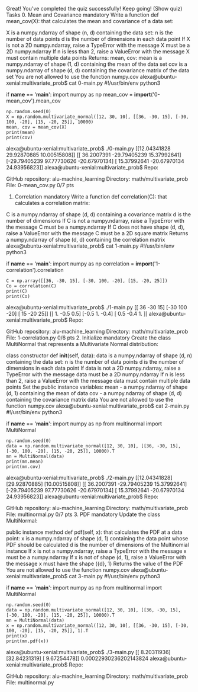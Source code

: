 Great! You've completed the quiz successfully! Keep going! (Show quiz)
Tasks
0. Mean and Covariance
mandatory
Write a function def mean_cov(X): that calculates the mean and covariance of a data set:

X is a numpy.ndarray of shape (n, d) containing the data set:
n is the number of data points
d is the number of dimensions in each data point
If X is not a 2D numpy.ndarray, raise a TypeError with the message X must be a 2D numpy.ndarray
If n is less than 2, raise a ValueError with the message X must contain multiple data points
Returns: mean, cov:
mean is a numpy.ndarray of shape (1, d) containing the mean of the data set
cov is a numpy.ndarray of shape (d, d) containing the covariance matrix of the data set
You are not allowed to use the function numpy.cov
alexa@ubuntu-xenial:multivariate_prob$ cat 0-main.py 
#!/usr/bin/env python3

if __name__ == '__main__':
    import numpy as np
    mean_cov = __import__('0-mean_cov').mean_cov

    np.random.seed(0)
    X = np.random.multivariate_normal([12, 30, 10], [[36, -30, 15], [-30, 100, -20], [15, -20, 25]], 10000)
    mean, cov = mean_cov(X)
    print(mean)
    print(cov)
alexa@ubuntu-xenial:multivariate_prob$ ./0-main.py 
[[12.04341828 29.92870885 10.00515808]]
[[ 36.2007391  -29.79405239  15.37992641]
 [-29.79405239  97.77730626 -20.67970134]
 [ 15.37992641 -20.67970134  24.93956823]]
alexa@ubuntu-xenial:multivariate_prob$
Repo:

GitHub repository: alu-machine_learning
Directory: math/multivariate_prob
File: 0-mean_cov.py
0/7 pts
1. Correlation
mandatory
Write a function def correlation(C): that calculates a correlation matrix:

C is a numpy.ndarray of shape (d, d) containing a covariance matrix
d is the number of dimensions
If C is not a numpy.ndarray, raise a TypeError with the message C must be a numpy.ndarray
If C does not have shape (d, d), raise a ValueError with the message C must be a 2D square matrix
Returns a numpy.ndarray of shape (d, d) containing the correlation matrix
alexa@ubuntu-xenial:multivariate_prob$ cat 1-main.py 
#!/usr/bin/env python3

if __name__ == '__main__':
    import numpy as np
    correlation = __import__('1-correlation').correlation

    C = np.array([[36, -30, 15], [-30, 100, -20], [15, -20, 25]])
    Co = correlation(C)
    print(C)
    print(Co)
alexa@ubuntu-xenial:multivariate_prob$ ./1-main.py 
[[ 36 -30  15]
 [-30 100 -20]
 [ 15 -20  25]]
[[ 1.  -0.5  0.5]
 [-0.5  1.  -0.4]
 [ 0.5 -0.4  1. ]]
alexa@ubuntu-xenial:multivariate_prob$
Repo:

GitHub repository: alu-machine_learning
Directory: math/multivariate_prob
File: 1-correlation.py
0/6 pts
2. Initialize
mandatory
Create the class MultiNormal that represents a Multivariate Normal distribution:

class constructor def __init__(self, data):
data is a numpy.ndarray of shape (d, n) containing the data set:
n is the number of data points
d is the number of dimensions in each data point
If data is not a 2D numpy.ndarray, raise a TypeError with the message data must be a 2D numpy.ndarray
If n is less than 2, raise a ValueError with the message data must contain multiple data points
Set the public instance variables:
mean - a numpy.ndarray of shape (d, 1) containing the mean of data
cov - a numpy.ndarray of shape (d, d) containing the covariance matrix data
You are not allowed to use the function numpy.cov
alexa@ubuntu-xenial:multivariate_prob$ cat 2-main.py 
#!/usr/bin/env python3

if __name__ == '__main__':
    import numpy as np
    from multinormal import MultiNormal

    np.random.seed(0)
    data = np.random.multivariate_normal([12, 30, 10], [[36, -30, 15], [-30, 100, -20], [15, -20, 25]], 10000).T
    mn = MultiNormal(data)
    print(mn.mean)
    print(mn.cov)
alexa@ubuntu-xenial:multivariate_prob$ ./2-main.py 
[[12.04341828]
 [29.92870885]
 [10.00515808]]
[[ 36.2007391  -29.79405239  15.37992641]
 [-29.79405239  97.77730626 -20.67970134]
 [ 15.37992641 -20.67970134  24.93956823]]
alexa@ubuntu-xenial:multivariate_prob$
Repo:

GitHub repository: alu-machine_learning
Directory: math/multivariate_prob
File: multinormal.py
0/7 pts
3. PDF
mandatory
Update the class MultiNormal:

public instance method def pdf(self, x): that calculates the PDF at a data point:
x is a numpy.ndarray of shape (d, 1) containing the data point whose PDF should be calculated
d is the number of dimensions of the Multinomial instance
If x is not a numpy.ndarray, raise a TypeError with the message x must be a numpy.ndarray
If x is not of shape (d, 1), raise a ValueError with the message x must have the shape ({d}, 1)
Returns the value of the PDF
You are not allowed to use the function numpy.cov
alexa@ubuntu-xenial:multivariate_prob$ cat 3-main.py 
#!/usr/bin/env python3

if __name__ == '__main__':
    import numpy as np
    from multinormal import MultiNormal

    np.random.seed(0)
    data = np.random.multivariate_normal([12, 30, 10], [[36, -30, 15], [-30, 100, -20], [15, -20, 25]], 10000).T
    mn = MultiNormal(data)
    x = np.random.multivariate_normal([12, 30, 10], [[36, -30, 15], [-30, 100, -20], [15, -20, 25]], 1).T
    print(x)
    print(mn.pdf(x))
alexa@ubuntu-xenial:multivariate_prob$ ./3-main.py 
[[ 8.20311936]
 [32.84231319]
 [ 9.67254478]]
0.00022930236202143824
alexa@ubuntu-xenial:multivariate_prob$ 
Repo:

GitHub repository: alu-machine_learning
Directory: math/multivariate_prob
File: multinormal.py
